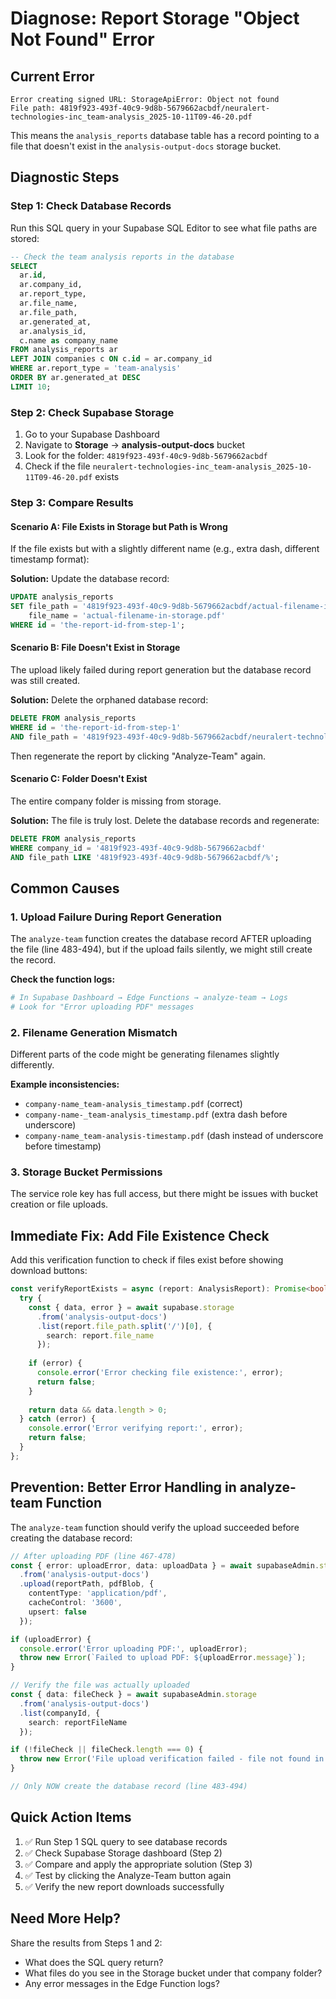 # Diagnose: Report Storage "Object Not Found" Error

## Current Error
```
Error creating signed URL: StorageApiError: Object not found
File path: 4819f923-493f-40c9-9d8b-5679662acbdf/neuralert-technologies-inc_team-analysis_2025-10-11T09-46-20.pdf
```

This means the `analysis_reports` database table has a record pointing to a file that doesn't exist in the `analysis-output-docs` storage bucket.

## Diagnostic Steps

### Step 1: Check Database Records
Run this SQL query in your Supabase SQL Editor to see what file paths are stored:

```sql
-- Check the team analysis reports in the database
SELECT 
  ar.id,
  ar.company_id,
  ar.report_type,
  ar.file_name,
  ar.file_path,
  ar.generated_at,
  ar.analysis_id,
  c.name as company_name
FROM analysis_reports ar
LEFT JOIN companies c ON c.id = ar.company_id
WHERE ar.report_type = 'team-analysis'
ORDER BY ar.generated_at DESC
LIMIT 10;
```

### Step 2: Check Supabase Storage
1. Go to your Supabase Dashboard
2. Navigate to **Storage** → **analysis-output-docs** bucket
3. Look for the folder: `4819f923-493f-40c9-9d8b-5679662acbdf`
4. Check if the file `neuralert-technologies-inc_team-analysis_2025-10-11T09-46-20.pdf` exists

### Step 3: Compare Results

#### Scenario A: File Exists in Storage but Path is Wrong
If the file exists but with a slightly different name (e.g., extra dash, different timestamp format):

**Solution:** Update the database record:
```sql
UPDATE analysis_reports
SET file_path = '4819f923-493f-40c9-9d8b-5679662acbdf/actual-filename-in-storage.pdf',
    file_name = 'actual-filename-in-storage.pdf'
WHERE id = 'the-report-id-from-step-1';
```

#### Scenario B: File Doesn't Exist in Storage
The upload likely failed during report generation but the database record was still created.

**Solution:** Delete the orphaned database record:
```sql
DELETE FROM analysis_reports
WHERE id = 'the-report-id-from-step-1'
AND file_path = '4819f923-493f-40c9-9d8b-5679662acbdf/neuralert-technologies-inc_team-analysis_2025-10-11T09-46-20.pdf';
```

Then regenerate the report by clicking "Analyze-Team" again.

#### Scenario C: Folder Doesn't Exist
The entire company folder is missing from storage.

**Solution:** The file is truly lost. Delete the database records and regenerate:
```sql
DELETE FROM analysis_reports
WHERE company_id = '4819f923-493f-40c9-9d8b-5679662acbdf'
AND file_path LIKE '4819f923-493f-40c9-9d8b-5679662acbdf/%';
```

## Common Causes

### 1. Upload Failure During Report Generation
The `analyze-team` function creates the database record AFTER uploading the file (line 483-494), but if the upload fails silently, we might still create the record.

**Check the function logs:**
```bash
# In Supabase Dashboard → Edge Functions → analyze-team → Logs
# Look for "Error uploading PDF" messages
```

### 2. Filename Generation Mismatch
Different parts of the code might be generating filenames slightly differently.

**Example inconsistencies:**
- `company-name_team-analysis_timestamp.pdf` (correct)
- `company-name-_team-analysis_timestamp.pdf` (extra dash before underscore)
- `company-name_team-analysis-timestamp.pdf` (dash instead of underscore before timestamp)

### 3. Storage Bucket Permissions
The service role key has full access, but there might be issues with bucket creation or file uploads.

## Immediate Fix: Add File Existence Check

Add this verification function to check if files exist before showing download buttons:

```typescript
const verifyReportExists = async (report: AnalysisReport): Promise<boolean> => {
  try {
    const { data, error } = await supabase.storage
      .from('analysis-output-docs')
      .list(report.file_path.split('/')[0], {
        search: report.file_name
      });
    
    if (error) {
      console.error('Error checking file existence:', error);
      return false;
    }
    
    return data && data.length > 0;
  } catch (error) {
    console.error('Error verifying report:', error);
    return false;
  }
};
```

## Prevention: Better Error Handling in analyze-team Function

The `analyze-team` function should verify the upload succeeded before creating the database record:

```typescript
// After uploading PDF (line 467-478)
const { error: uploadError, data: uploadData } = await supabaseAdmin.storage
  .from('analysis-output-docs')
  .upload(reportPath, pdfBlob, {
    contentType: 'application/pdf',
    cacheControl: '3600',
    upsert: false
  });

if (uploadError) {
  console.error('Error uploading PDF:', uploadError);
  throw new Error(`Failed to upload PDF: ${uploadError.message}`);
}

// Verify the file was actually uploaded
const { data: fileCheck } = await supabaseAdmin.storage
  .from('analysis-output-docs')
  .list(companyId, {
    search: reportFileName
  });

if (!fileCheck || fileCheck.length === 0) {
  throw new Error('File upload verification failed - file not found in storage');
}

// Only NOW create the database record (line 483-494)
```

## Quick Action Items

1. ✅ Run Step 1 SQL query to see database records
2. ✅ Check Supabase Storage dashboard (Step 2)
3. ✅ Compare and apply the appropriate solution (Step 3)
4. ✅ Test by clicking the Analyze-Team button again
5. ✅ Verify the new report downloads successfully

## Need More Help?

Share the results from Steps 1 and 2:
- What does the SQL query return?
- What files do you see in the Storage bucket under that company folder?
- Any error messages in the Edge Function logs?


